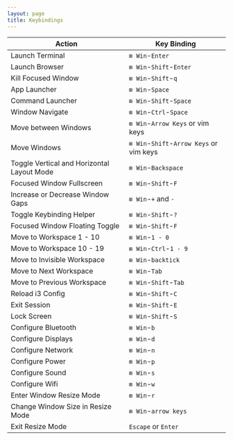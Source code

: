```yaml
---
layout: page
title: Keybindings
---
```


| Action | Key Binding |
|-------------|-------------|
|Launch Terminal|`⊞ Win`-`Enter`|
|Launch Browser|`⊞ Win`-`Shift`-`Enter`|
|Kill Focused Window|`⊞ Win`-`Shift`-`q`|
|App Launcher|`⊞ Win`-`Space`|
|Command Launcher|`⊞ Win`-`Shift`-`Space`|
|Window Navigate|`⊞ Win`-`Ctrl`-`Space`|
|Move between Windows|`⊞ Win`-`Arrow Keys` or vim keys|
|Move Windows|`⊞ Win`-`Shift`-`Arrow Keys` or vim keys|
|Toggle Vertical and Horizontal Layout Mode|`⊞ Win`-`Backspace`|
|Focused Window Fullscreen|`⊞ Win`-`Shift`-`F`|
|Increase or Decrease Window Gaps|`⊞ Win`-`+` and `-`|
|Toggle Keybinding Helper|`⊞ Win`-`Shift`-`?`|
|Focused Window Floating Toggle|`⊞ Win`-`Shift`-`F`|
|Move to Workspace 1 - 10|`⊞ Win`-`1 - 0`|
|Move to Workspace 10 - 19|`⊞ Win`-`Ctrl`-`1 - 9`|
|Move to Invisible Workspace|`⊞ Win`-`backtick`|
|Move to Next Workspace|`⊞ Win`-`Tab`|
|Move to Previous Workspace|`⊞ Win`-`Shift`-`Tab`|
|Reload i3 Config|`⊞ Win`-`Shift`-`C`|
|Exit Session|`⊞ Win`-`Shift`-`E`|
|Lock Screen|`⊞ Win`-`Shift`-`S`|
|Configure Bluetooth|`⊞ Win`-`b`|
|Configure Displays|`⊞ Win`-`d`|
|Configure Network|`⊞ Win`-`n`|
|Configure Power|`⊞ Win`-`p`|
|Configure Sound|`⊞ Win`-`s`|
|Configure Wifi|`⊞ Win`-`w`|
|Enter Window Resize Mode|`⊞ Win`-`r`|
|Change Window Size in Resize Mode|`⊞ Win`-`arrow keys`|
|Exit Resize Mode|`Escape` or `Enter`|
